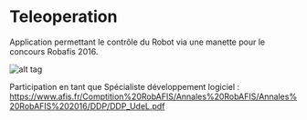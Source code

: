# Teleoperation

Application permettant le contrôle du Robot via une manette pour le concours Robafis 2016.

![alt tag](http://image.noelshack.com/fichiers/2017/13/1491134626-robafis.png)

Participation en tant que Spécialiste développement logiciel :
https://www.afis.fr/Comptition%20RobAFIS/Annales%20RobAFIS/Annales%20RobAFIS%202016/DDP/DDP_UdeL.pdf
